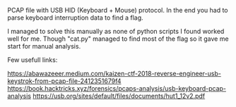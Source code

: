 PCAP file with USB HID (Keyboard + Mouse) protocol. In the end you had to parse keyboard interruption data to find a flag.

I managed to solve this manually as none of python scripts I found worked well for me. Though "cat.py" managed to find most of the flag so it gave me start for manual analysis.

Few usefull links:

https://abawazeeer.medium.com/kaizen-ctf-2018-reverse-engineer-usb-keystrok-from-pcap-file-2412351679f4
https://book.hacktricks.xyz/forensics/pcaps-analysis/usb-keyboard-pcap-analysis
https://usb.org/sites/default/files/documents/hut1_12v2.pdf
